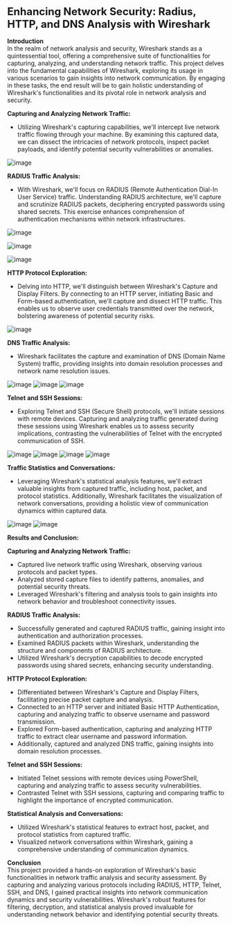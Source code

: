 
<h1 style="font-size: 24px;">Enhancing Network Security: Radius, HTTP, and DNS Analysis with Wireshark</h1>

<b>Introduction</b><br>
In the realm of network analysis and security, Wireshark stands as a quintessential tool, offering a comprehensive suite of functionalities for capturing, analyzing, and understanding network traffic. This project delves into the fundamental capabilities of Wireshark, exploring its usage in various scenarios to gain insights into network communication. By engaging in these tasks, the end result will be to gain holistic understanding of Wireshark's functionalities and its pivotal role in network analysis and security. 

<b>Capturing and Analyzing Network Traffic:</b><br>
<ul>
  <li>Utilizing Wireshark's capturing capabilities, we'll intercept live network traffic flowing through your machine. By examining this captured data, we can dissect the intricacies of network protocols, inspect packet payloads, and identify potential security vulnerabilities or anomalies.</li>
</ul>

![image](https://github.com/NATASHASAINI/WIRESHARK/assets/156629309/1f191821-9770-46db-b55d-c6ab046c6de7)

<b>RADIUS Traffic Analysis:</b><br>
<ul>
  <li>With Wireshark, we'll focus on RADIUS (Remote Authentication Dial-In User Service) traffic. Understanding RADIUS architecture, we'll capture and scrutinize RADIUS packets, deciphering encrypted passwords using shared secrets. This exercise enhances comprehension of authentication mechanisms within network infrastructures.</li>
</ul>

![image](https://github.com/NATASHASAINI/WIRESHARK/assets/156629309/993f068b-e308-4514-9ef9-c72210ad5adc)


![image](https://github.com/NATASHASAINI/WIRESHARK/assets/156629309/f7763caf-0fb3-43a7-8eee-4722fe777243)

![image](https://github.com/NATASHASAINI/WIRESHARK/assets/156629309/35b310c6-55ba-4cea-b81f-6bcf029f7e1c)


<b>HTTP Protocol Exploration:</b><br>
<ul>
  <li>Delving into HTTP, we'll distinguish between Wireshark's Capture and Display Filters. By connecting to an HTTP server, initiating Basic and Form-based authentication, we'll capture and dissect HTTP traffic. This enables us to observe user credentials transmitted over the network, bolstering awareness of potential security risks.</li>
</ul>

![image](https://github.com/NATASHASAINI/WIRESHARK/assets/156629309/006f2802-a7ef-4518-88a3-8c3bb81cdd96)


<b>DNS Traffic Analysis:</b><br>
<ul>
  <li>Wireshark facilitates the capture and examination of DNS (Domain Name System) traffic, providing insights into domain resolution processes and network name resolution issues.</li>
</ul>

![image](https://github.com/NATASHASAINI/WIRESHARK/assets/156629309/a76ae211-5ce9-4138-92b0-e96d02118422)
![image](https://github.com/NATASHASAINI/WIRESHARK/assets/156629309/39b693c8-2fc2-4fe5-a8da-602fb587c72c)
![image](https://github.com/NATASHASAINI/WIRESHARK/assets/156629309/6d4e98a7-1727-45bc-8780-e319d718dd28)


<b>Telnet and SSH Sessions:</b><br>
<ul>
  <li>Exploring Telnet and SSH (Secure Shell) protocols, we'll initiate sessions with remote devices. Capturing and analyzing traffic generated during these sessions using Wireshark enables us to assess security implications, contrasting the vulnerabilities of Telnet with the encrypted communication of SSH.</li>
</ul>

![image](https://github.com/NATASHASAINI/WIRESHARK/assets/156629309/4048b4d9-bd3e-4a47-8d60-9a194693dd93)
![image](https://github.com/NATASHASAINI/WIRESHARK/assets/156629309/91e9ce90-f707-4fd4-89ef-7fc2b0312444)
![image](https://github.com/NATASHASAINI/WIRESHARK/assets/156629309/ef14a535-aea2-48a9-9768-6c4f11f00309)
![image](https://github.com/NATASHASAINI/WIRESHARK/assets/156629309/c3c680e6-dce0-4962-805c-f68cf44b36ea)

<b>Traffic Statistics and Conversations:</b><br>
<ul>
  <li>Leveraging Wireshark's statistical analysis features, we'll extract valuable insights from captured traffic, including host, packet, and protocol statistics. Additionally, Wireshark facilitates the visualization of network conversations, providing a holistic view of communication dynamics within captured data.</li>
</ul>

![image](https://github.com/NATASHASAINI/WIRESHARK/assets/156629309/73d25821-66cf-40b7-9f85-a92a4b75ee10)
![image](https://github.com/NATASHASAINI/WIRESHARK/assets/156629309/9f8430c5-b5bd-4d0d-b817-9b2540d0639c)


<b>Results and Conclusion:</b><br>

<b>Capturing and Analyzing Network Traffic:</b><br>
<ul>
  <li>Captured live network traffic using Wireshark, observing various protocols and packet types.</li>
  <li>Analyzed stored capture files to identify patterns, anomalies, and potential security threats.</li>
  <li>Leveraged Wireshark's filtering and analysis tools to gain insights into network behavior and troubleshoot connectivity issues.</li>
</ul>

<b>RADIUS Traffic Analysis:</b><br>
<ul>
  <li>Successfully generated and captured RADIUS traffic, gaining insight into authentication and authorization processes.</li>
  <li>Examined RADIUS packets within Wireshark, understanding the structure and components of RADIUS architecture.</li>
  <li>Utilized Wireshark's decryption capabilities to decode encrypted passwords using shared secrets, enhancing security understanding.</li>
</ul>

<b>HTTP Protocol Exploration:</b><br>
<ul>
  <li>Differentiated between Wireshark's Capture and Display Filters, facilitating precise packet capture and analysis.</li>
  <li>Connected to an HTTP server and initiated Basic HTTP Authentication, capturing and analyzing traffic to observe username and password transmission.</li>
  <li>Explored Form-based authentication, capturing and analyzing HTTP traffic to extract clear username and password information.</li>
  <li>Additionally, captured and analyzed DNS traffic, gaining insights into domain resolution processes.</li>
</ul>

<b>Telnet and SSH Sessions:</b><br>
<ul>
  <li>Initiated Telnet sessions with remote devices using PowerShell, capturing and analyzing traffic to assess security vulnerabilities.</li>
  <li>Contrasted Telnet with SSH sessions, capturing and comparing traffic to highlight the importance of encrypted communication.</li>
</ul>

<b>Statistical Analysis and Conversations:</b><br>
<ul>
  <li>Utilized Wireshark's statistical features to extract host, packet, and protocol statistics from captured traffic.</li>
  <li>Visualized network conversations within Wireshark, gaining a comprehensive understanding of communication dynamics.</li>
</ul>

<b>Conclusion</b><br>
This project provided a hands-on exploration of Wireshark's basic functionalities in network traffic analysis and security assessment. By capturing and analyzing various protocols including RADIUS, HTTP, Telnet, SSH, and DNS, I gained practical insights into network communication dynamics and security vulnerabilities. Wireshark's robust features for filtering, decryption, and statistical analysis proved invaluable for understanding network behavior and identifying potential security threats. 
